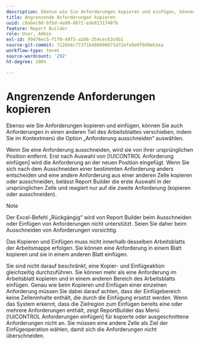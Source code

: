 ```yaml
---
description: Ebenso wie Sie Anforderungen kopieren und einfügen, können Sie auch Anforderungen in einen anderen Teil des Arbeitsblattes verschieben, indem Sie im Kontextmenü die Option „Anforderung ausschneiden“ auswählen.
title: Angrenzende Anforderungen kopieren
uuid: c8abec0d-6fbd-4a98-8672-ede81317487b
feature: Report Builder
role: User, Admin
exl-id: 99476ec5-f1f0-49f5-a2d8-354cec63c6b1
source-git-commit: 7226b4c77371b486006671d72efa9e0f0d9eb1ea
workflow-type: tm+mt
source-wordcount: '292'
ht-degree: 100%

---
```


# Angrenzende Anforderungen kopieren

Ebenso wie Sie Anforderungen kopieren und einfügen, können Sie auch Anforderungen in einen anderen Teil des Arbeitsblattes verschieben, indem Sie im Kontextmenü die Option „Anforderung ausschneiden“ auswählen.

Wenn Sie eine Anforderung ausschneiden, wird sie von ihrer ursprünglichen Position entfernt. Erst nach Auswahl von [!UICONTROL Anforderung einfügen] wird die Anforderung an der neuen Position eingefügt. Wenn Sie sich nach dem Ausschneiden einer bestimmten Anforderung anders entscheiden und eine andere Anforderung aus einer anderen Zelle kopieren oder ausschneiden, belässt Report Builder die erste Auswahl in der ursprünglichen Zelle und reagiert nur auf die zweite Anforderung (kopieren oder ausschneiden).

>[!NOTE]
>
>Der Excel-Befehl „Rückgängig“ wird von Report Builder beim Ausschneiden oder Einfügen von Anforderungen nicht unterstützt. Seien Sie daher beim Ausschneiden von Anforderungen vorsichtig.

Das Kopieren und Einfügen muss nicht innerhalb desselben Arbeitsblatts der Arbeitsmappe erfolgen. Sie können eine Anforderung in einem Blatt kopieren und sie in einem anderen Blatt einfügen.

Sie sind nicht darauf beschränkt, eine Kopier- und Einfügeaktion gleichzeitig durchzuführen. Sie können mehr als eine Anforderung im Arbeitsblatt kopieren und in einem anderen Bereich des Arbeitsblatts einfügen. Genau wie beim Kopieren und Einfügen einer einzelnen Anforderung müssen Sie dabei darauf achten, dass der Einfügebereich keine Zelleninhalte enthält, die durch die Einfügung ersetzt werden. Wenn das System erkennt, dass die Zielregion zum Einfügen bereits eine oder mehrere Anforderungen enthält, zeigt ReportBuilder das Menü [!UICONTROL Anforderungen einfügen] für kopierte oder ausgeschnittene Anforderungen nicht an. Sie müssen eine andere Zelle als Ziel der Einfügeoperation wählen, damit sich die Anforderungen nicht überschneiden.
